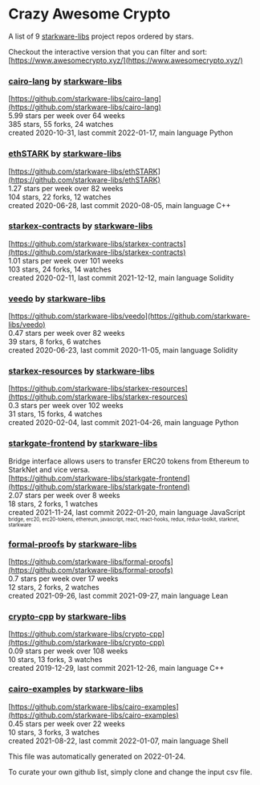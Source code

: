 # Crazy Awesome Crypto
A list of 9 [starkware-libs](https://github.com/starkware-libs) project repos ordered by stars.  

Checkout the interactive version that you can filter and sort: 
[https://www.awesomecrypto.xyz/](https://www.awesomecrypto.xyz/)  


### [cairo-lang](https://github.com/starkware-libs/cairo-lang) by [starkware-libs](https://github.com/starkware-libs)  
  
[https://github.com/starkware-libs/cairo-lang](https://github.com/starkware-libs/cairo-lang)  
5.99 stars per week over 64 weeks  
385 stars, 55 forks, 24 watches  
created 2020-10-31, last commit 2022-01-17, main language Python  


### [ethSTARK](https://github.com/starkware-libs/ethSTARK) by [starkware-libs](https://github.com/starkware-libs)  
  
[https://github.com/starkware-libs/ethSTARK](https://github.com/starkware-libs/ethSTARK)  
1.27 stars per week over 82 weeks  
104 stars, 22 forks, 12 watches  
created 2020-06-28, last commit 2020-08-05, main language C++  


### [starkex-contracts](https://github.com/starkware-libs/starkex-contracts) by [starkware-libs](https://github.com/starkware-libs)  
  
[https://github.com/starkware-libs/starkex-contracts](https://github.com/starkware-libs/starkex-contracts)  
1.01 stars per week over 101 weeks  
103 stars, 24 forks, 14 watches  
created 2020-02-11, last commit 2021-12-12, main language Solidity  


### [veedo](https://github.com/starkware-libs/veedo) by [starkware-libs](https://github.com/starkware-libs)  
  
[https://github.com/starkware-libs/veedo](https://github.com/starkware-libs/veedo)  
0.47 stars per week over 82 weeks  
39 stars, 8 forks, 6 watches  
created 2020-06-23, last commit 2020-11-05, main language Solidity  


### [starkex-resources](https://github.com/starkware-libs/starkex-resources) by [starkware-libs](https://github.com/starkware-libs)  
  
[https://github.com/starkware-libs/starkex-resources](https://github.com/starkware-libs/starkex-resources)  
0.3 stars per week over 102 weeks  
31 stars, 15 forks, 4 watches  
created 2020-02-04, last commit 2021-04-26, main language Python  


### [starkgate-frontend](https://github.com/starkware-libs/starkgate-frontend) by [starkware-libs](https://github.com/starkware-libs)  
Bridge interface allows users to transfer ERC20 tokens from Ethereum to StarkNet and vice versa.  
[https://github.com/starkware-libs/starkgate-frontend](https://github.com/starkware-libs/starkgate-frontend)  
2.07 stars per week over 8 weeks  
18 stars, 2 forks, 1 watches  
created 2021-11-24, last commit 2022-01-20, main language JavaScript  
<sub><sup>bridge, erc20, erc20-tokens, ethereum, javascript, react, react-hooks, redux, redux-toolkit, starknet, starkware</sup></sub>


### [formal-proofs](https://github.com/starkware-libs/formal-proofs) by [starkware-libs](https://github.com/starkware-libs)  
  
[https://github.com/starkware-libs/formal-proofs](https://github.com/starkware-libs/formal-proofs)  
0.7 stars per week over 17 weeks  
12 stars, 2 forks, 2 watches  
created 2021-09-26, last commit 2021-09-27, main language Lean  


### [crypto-cpp](https://github.com/starkware-libs/crypto-cpp) by [starkware-libs](https://github.com/starkware-libs)  
  
[https://github.com/starkware-libs/crypto-cpp](https://github.com/starkware-libs/crypto-cpp)  
0.09 stars per week over 108 weeks  
10 stars, 13 forks, 3 watches  
created 2019-12-29, last commit 2021-12-26, main language C++  


### [cairo-examples](https://github.com/starkware-libs/cairo-examples) by [starkware-libs](https://github.com/starkware-libs)  
  
[https://github.com/starkware-libs/cairo-examples](https://github.com/starkware-libs/cairo-examples)  
0.45 stars per week over 22 weeks  
10 stars, 3 forks, 3 watches  
created 2021-08-22, last commit 2022-01-07, main language Shell  


This file was automatically generated on 2022-01-24.  

To curate your own github list, simply clone and change the input csv file.  